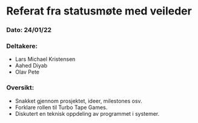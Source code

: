 # Referat fra statusmøte med veileder

### Dato: 24/01/22

### Deltakere:
- Lars Michael Kristensen
- Aahed Diyab
- Olav Pete

### Oversikt:
- Snakket gjennom prosjektet, ideer, milestones osv.
- Forklare rollen til Turbo Tape Games.
- Diskutert en teknisk oppdeling av programmet i systemer.
